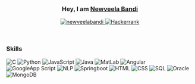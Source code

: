 <!-- Intro  -->
<h3 align="center"> Hey, I am <b><a target="_blank" href="">Newveela Bandi</a></b>
        </samp>
</h3>


<p align="center">
 
 <a href="https://www.linkedin.com/in/bandi-newveela-8510a5172/" target="_blank">
  <img src="https://img.shields.io/badge/LinkedIn-0077B5?style=for-the-badge&logo=linkedin&logoColor=white" alt="newveelabandi"/>
 </a>

  <a href="https://www.hackerrank.com/profile/newveelabandi" target="_blank">
  <img src="https://img.shields.io/badge/Hackerrank-2EC866?style=for-the-badge&logo=hackerrank&logoColor=white" alt="Hackerrank" />
</a>
</a> 
</p>
<br />


### Skills

![C](https://img.shields.io/badge/C-00599C?style=for-the-badge&labelColor=black&logo=c&logoColor=00599C)
![Python](https://img.shields.io/badge/Python-3776AB?style=for-the-badge&labelColor=black&logo=python&logoColor=3776AB)
![JavaScript](https://img.shields.io/badge/JavaScript-F0DB4F?style=for-the-badge&labelColor=black&logo=javascript&logoColor=F0DB4F)
![Java](https://img.shields.io/badge/Java-007396?style=for-the-badge&labelColor=black&logo=java&logoColor=007396)
![MatLab](https://img.shields.io/badge/MatLab-0076A8?style=for-the-badge&labelColor=black&logo=matlab&logoColor=0076A8)
![Angular](https://img.shields.io/badge/Angular-DD0031?style=for-the-badge&labelColor=black&logo=angular&logoColor=DD0031)
![GoogleApp Script](https://img.shields.io/badge/GoogleApp_Script-4285F4?style=for-the-badge&labelColor=black&logo=google&logoColor=4285F4)
![NLP](https://img.shields.io/badge/NLP-DB4437?style=for-the-badge&labelColor=black&logo=nlp&logoColor=DB4437)
![Springboot](https://img.shields.io/badge/Springboot-6DB33F?style=for-the-badge&labelColor=black&logo=springboot&logoColor=6DB33F)
![HTML](https://img.shields.io/badge/HTML-E34F26?style=for-the-badge&labelColor=black&logo=html5&logoColor=E34F26)
![CSS](https://img.shields.io/badge/CSS-1572B6?style=for-the-badge&labelColor=black&logo=css3&logoColor=1572B6)
![SQL](https://img.shields.io/badge/SQL-4479A1?style=for-the-badge&labelColor=black&logo=sql&logoColor=4479A1)
![Oracle](https://img.shields.io/badge/Oracle-F80000?style=for-the-badge&labelColor=black&logo=oracle&logoColor=F80000)
![MongoDB](https://img.shields.io/badge/MongoDB-47A248?style=for-the-badge&labelColor=black&logo=mongodb&logoColor=47A248)


